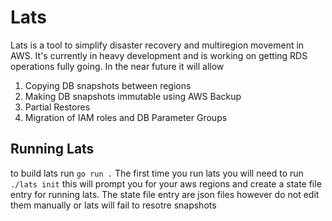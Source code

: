 # Lats

Lats is a tool to simplify disaster recovery and multiregion movement in AWS. It's currently in heavy development and is working on getting RDS operations fully going. 
In the near future it will allow
1. Copying DB snapshots between regions
1. Making DB snapshots immutable using AWS Backup
1. Partial Restores
1. Migration of IAM roles and DB Parameter Groups

## Running Lats

to build lats run `go run .`
The first time you run lats you will need to run `./lats init` this will prompt you for your aws regions and create a state file entry for running lats. 
The state file entry are json files however do not edit them manually or lats will fail to resotre snapshots